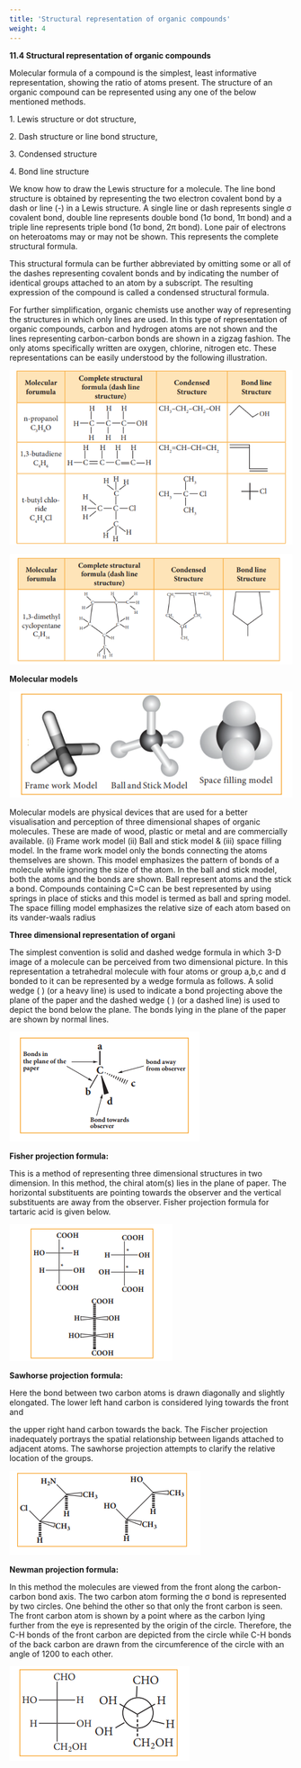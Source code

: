 ```yaml
---
title: 'Structural representation of organic compounds'
weight: 4
---
```


**11.4 Structural representation of organic compounds**

Molecular formula of a compound is the simplest, least informative representation, showing the ratio of atoms present. The structure of an organic compound can be represented using any one of the below mentioned methods.

1\. Lewis structure or dot structure,

2\. Dash structure or line bond structure,

3\. Condensed structure

4\. Bond line structure

We know how to draw the Lewis
structure for a molecule. The line bond
structure is obtained by representing the
two electron covalent bond by a dash or
line (-) in a Lewis structure. A single line
or dash represents single σ covalent bond,
double line represents double bond (1σ
bond, 1π bond) and a triple line represents triple bond (1σ bond, 2π bond). Lone pair
of electrons on heteroatoms may or may
not be shown. This represents the complete
structural formula. 

This structural formula can be
further abbreviated by omitting some or all
of the dashes representing covalent bonds
and by indicating the number of identical
groups attached to an atom by a subscript.
The resulting expression of the compound is
called a condensed structural formula.

For further simplification, organic
chemists use another way of representing
the structures in which only lines are used.
In this type of representation of organic
compounds, carbon and hydrogen atoms
are not shown and the lines representing
carbon-carbon bonds are shown in a zigzag
fashion. The only atoms specifically written
are oxygen, chlorine, nitrogen etc. These
representations can be easily understood by
the following illustration.

![](s29.png)

![](s30.png)

**Molecular models**

![](s31.png)


Molecular models are physical devices that are used for a better visualisation and
perception of three dimensional shapes of organic molecules. These are made of wood,
plastic or metal and are commercially available. (i) Frame work model (ii) Ball and stick
model & (iii) space filling model. In the frame work model only the bonds connecting the
atoms themselves are shown. This model emphasizes the pattern of bonds of a molecule
while ignoring the size of the atom. In the ball and stick model, both the atoms and the
bonds are shown. Ball represent atoms and the stick a bond. Compounds containing C=C
can be best represented by using springs in place of sticks and this model is termed as ball
and spring model. The space filling model emphasizes the relative size of each atom based
on its vander-waals radius

**Three dimensional representation of organi**

The simplest convention is solid and dashed wedge formula in which 3-D image of a
molecule can be perceived from two dimensional picture. In this representation a tetrahedral
molecule with four atoms or group a,b,c and d bonded to it can be represented by a wedge
formula as follows. A solid wedge ( ) (or a heavy line) is used to indicate a bond projecting 
above the plane of the paper and the dashed
wedge ( ) (or a dashed line) is used to
depict the bond below the plane. The bonds
lying in the plane of the paper are shown by
normal lines.

![](s32.png)



**Fisher projection formula:**

This is a method of representing three
dimensional structures in two dimension.
In this method, the chiral atom(s) lies in the
plane of paper. The horizontal substituents
are pointing towards the observer and the
vertical substituents are away from the
observer. Fisher projection formula for
tartaric acid is given below.

![](s33.png)


**Sawhorse projection formula:**

Here the bond between two carbon atoms is drawn diagonally and slightly elongated. The lower left hand carbon is considered lying towards the front and  

the upper right hand carbon towards the back. The Fischer projection inadequately portrays the spatial relationship between ligands attached to adjacent atoms. The sawhorse projection attempts to clarify the relative location of the groups.

![](s34.png)



**Newman projection formula:**

In this method the molecules are viewed from the front along the carbon- carbon bond axis. The two carbon atom forming the σ bond is represented by two circles. One behind the other so that only the front carbon is seen. The front carbon atom is shown by a point where as the carbon lying further from the eye is represented by the origin of the circle. Therefore, the C-H bonds of the front carbon are depicted from the circle while C-H bonds of the back carbon are drawn from the circumference of the circle with an angle of 1200 to each other.

![](s35.png)


